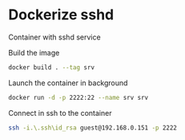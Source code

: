 # Dockerize sshd

Container with sshd service

Build the image
```bash
docker build . --tag srv
```

Launch the container in background
```bash
docker run -d -p 2222:22 --name srv srv
```

Connect in ssh to the container

```bash
ssh -i.\.ssh\id_rsa guest@192.168.0.151 -p 2222
```
